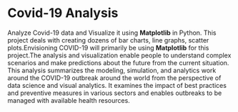 # Covid-19 Analysis
Analyze Covid-19 data and Visualize it using **Matplotlib** in Python. This project deals with creating dozens of bar charts, line graphs, scatter plots.Envisioning COVID-19 will primarily be using **Matplotlib** 
for this project.The analysis and visualization enable people to understand complex scenarios and make predictions about the future from the current situation.
This analysis summarizes the modeling, simulation, and analytics work around the COVID-19 outbreak around the world from the perspective of data science and visual analytics. It examines the impact of best practices
and preventive measures in various sectors and enables outbreaks to be managed with available health resources.
